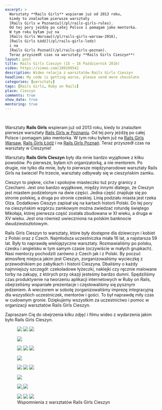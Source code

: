 ```yaml
---
excerpt: >
  Warsztaty **Rails Girls** wspieram już od 2013 roku,
  kiedy to znalazłam pierwsze warsztaty
  [Rails Girls w Poznaniu](/pl/rails-girls-rules).
  Od tej pory jeżdżę po całej Polsce i pomagam jako mentorka.
  W tym roku byłam już na
  [Rails Girls Warsaw](/pl/rails-girls-warsaw-2016),
  [Rails Girls Łódź](/pl/rails-girls-lodz)
  i na
  [Rails Girls Poznań](/pl/rails-girls-poznan).
  Teraz przyszedł czas na warsztaty **Rails Girls Cieszyn**!
layout: post
title: Rails Girls Cieszyn (15 – 16 Październik 2016)
video: https://vimeo.com/189199542
description: Wideo relacja z warsztatów Rails Girls Cieszyn
headline: My code is getting worse, please send more chocolate
categories: [warsztaty]
tags: [Rails Girls, Ruby on Rails]
place: Cieszyn
comments: true
show_date: true
mentoring: true
---
```


<br>

Warsztaty **Rails Girls** wspieram już od 2013 roku, kiedy to znalazłam pierwsze warsztaty [Rails Girls w Poznaniu]({{site.baseurl}}/rails-girls-rules "Rails Girls Poznań - Ja jako uczestniczka"). Od tej pory jeżdżę po całej Polsce i pomagam jako mentorka. W tym roku byłam już na [Rails Girls Warsaw]({{site.baseurl}}/rails-girls-warsaw-2016 "Rails Girls Warsaw - wideo relacja"), [Rails Girls Łódź]({{site.baseurl}}/rails-girls-lodz "Rails Girls Łódź - wideo relacja") i na [Rails Girls Poznań]({{site.baseurl}}/rails-girls-poznan "Rails Girls Poznań - wideo relacja"). Teraz przyszedł czas na warsztaty w Cieszynie!

Warsztaty **Rails Girls Cieszyn** były dla mnie bardzo wyjątkowe z kilku powodów. Po pierwsze, byłam ich organizatorką, a nie mentorem. Po drugie, nie tylko dla mnie, były to pierwsze międzynarodowe warsztaty Rails Girls na świecie! Po trzecie, warsztaty odbywały się w cieszyńskim zamku.

Cieszyn to piękne, ciche i spokojne miasteczko tuż przy granicy z Czechami. Jest ono bardzo wyjątkowe, między innymi dlatego, że Cieszyn jest miastem podzielonym na dwie części. Jedna część znajduje się po stronie polskiej, a druga po stronie czeskiej. Linią podziału miasta jest rzeka Olza. Dodatkowo Cieszyn zapisał się na kartach historii Polski. Do tej pory na cieszyńskim wzgórzu zamkowym można zwiedzać rotundę świętego Mikołaja, której pierwsza część została zbudowana w XI wieku, a druga w XV wieku. Jest ona również uwieczniona na polskim banknocie dwudziestozłotowym.

Rails Girls Cieszyn to warsztaty, które były dostępne dla dziewczyn i kobiet z Polski oraz z Czech. Najmłodsza uczestniczka miała 16 lat, a najstarsza 59 lat. Były to naprawdę wielojęzyczne warsztaty. Rozmawialiśmy po polsku, czesku i angielsku w tym samym czasie (oczywiście w małych grupkach). Nasi mentorzy pochodzili zarówno z Czech jak i z Polski. By poczuć atmosferę miejsca jakim jest Cieszyn, zorganizowaliśmy wycieczkę z przewodnikiem po zabytkach i historii Cieszyna. Dbaliśmy o każdy najmniejszy szczegół: czekoladowe łyżeczki, naklejki czy ręcznie malowane torby na zakupy, z których przy okazji jesteśmy bardzo dumni. Spędziliśmy czas produktywnie na tworzeniu aplikacji internetowych w Ruby on Rails, obejrzeliśmy wspaniałe prezentacje i częstowaliśmy się pysznym jedzeniem. A wieczorem w sobotę zorganizowaliśmy imprezę integracyjną dla wszystkich uczestniczek, mentorów i gości. To był naprawdę miły czas w cudownym gronie. Dziękujemy wszystkim za uczestnictwo i pomoc w organizacji warsztatów Rails Girls Cieszyn.

Zapraszam Cię do obejrzenia kilku zdjęć i filmu wideo z wydarzenia jakim było Rails Girls Cieszyn.

<figure class="third">
  <a href="{{ site.baseurl_root }}/images/rails-girls-cieszyn/city-tour.jpg"><img src="{{ site.baseurl_root }}/images/rails-girls-cieszyn/thumbs/city-tour.jpg"></a>
  <a href="{{ site.baseurl_root }}/images/rails-girls-cieszyn/city-tour-rotunda.jpg"><img src="{{ site.baseurl_root }}/images/rails-girls-cieszyn/thumbs/city-tour-rotunda.jpg"></a>
  <a href="{{ site.baseurl_root }}/images/rails-girls-cieszyn/city-tour-park-pokoju.jpg"><img src="{{ site.baseurl_root }}/images/rails-girls-cieszyn/thumbs/city-tour-park-pokoju.jpg"></a>
</figure>
<figure>
  <a href="{{ site.baseurl_root }}/images/rails-girls-cieszyn/registration.jpg"><img src="{{ site.baseurl_root }}/images/rails-girls-cieszyn/thumbs/registration.jpg"></a>
</figure>
<figure class="third">
  <a href="{{ site.baseurl_root }}/images/rails-girls-cieszyn/before-start.jpg"><img src="{{ site.baseurl_root }}/images/rails-girls-cieszyn/thumbs/before-start.jpg"></a>
  <a href="{{ site.baseurl_root }}/images/rails-girls-cieszyn/city-tour-uliczka-cieszynskich-kobiet.jpg"><img src="{{ site.baseurl_root }}/images/rails-girls-cieszyn/thumbs/city-tour-uliczka-cieszynskich-kobiet.jpg"></a>
  <a href="{{ site.baseurl_root }}/images/rails-girls-cieszyn/we-almost-starting.jpg"><img src="{{ site.baseurl_root }}/images/rails-girls-cieszyn/thumbs/we-almost-starting.jpg"></a>
</figure>
<figure>
  <a href="{{ site.baseurl_root }}/images/rails-girls-cieszyn/few-words-on-start.jpg"><img src="{{ site.baseurl_root }}/images/rails-girls-cieszyn/thumbs/few-words-on-start.jpg"></a>
</figure>
<figure class="third">
  <a href="{{ site.baseurl_root }}/images/rails-girls-cieszyn/chocolate-spoons.jpg"><img src="{{ site.baseurl_root }}/images/rails-girls-cieszyn/thumbs/chocolate-spoons.jpg"></a>
  <a href="{{ site.baseurl_root }}/images/rails-girls-cieszyn/rails-girls-coffee-cup.jpg"><img src="{{ site.baseurl_root }}/images/rails-girls-cieszyn/thumbs/rails-girls-coffee-cup.jpg"></a>
  <a href="{{ site.baseurl_root }}/images/rails-girls-cieszyn/stickers.jpg"><img src="{{ site.baseurl_root }}/images/rails-girls-cieszyn/thumbs/stickers.jpg"></a>
</figure>
<figure>
  <a href="{{ site.baseurl_root }}/images/rails-girls-cieszyn/sunday-hug.jpg"><img src="{{ site.baseurl_root }}/images/rails-girls-cieszyn/thumbs/sunday-hug.jpg"></a>
</figure>
<figure class="half">
  <a href="{{ site.baseurl_root }}/images/rails-girls-cieszyn/coding.jpg">
    <img src="{{ site.baseurl_root }}/images/rails-girls-cieszyn/thumbs/coding.jpg">
  </a>
  <a href="{{ site.baseurl_root }}/images/rails-girls-cieszyn/work-in-progress.jpg">
    <img src="{{ site.baseurl_root }}/images/rails-girls-cieszyn/thumbs/work-in-progress.jpg">
  </a>
</figure>
<figure class="third">
  <a href="{{ site.baseurl_root }}/images/rails-girls-cieszyn/middle-party-mentors.jpg"><img src="{{ site.baseurl_root }}/images/rails-girls-cieszyn/thumbs/middle-party-mentors.jpg"></a>
  <a href="{{ site.baseurl_root }}/images/rails-girls-cieszyn/middle-party-some-participants.jpg"><img src="{{ site.baseurl_root }}/images/rails-girls-cieszyn/thumbs/middle-party-some-participants.jpg"></a>
  <a href="{{ site.baseurl_root }}/images/rails-girls-cieszyn/middle-party-other-participants.jpg"><img src="{{ site.baseurl_root }}/images/rails-girls-cieszyn/thumbs/middle-party-other-participants.jpg"></a>
  <figcaption>Wspomnienia z warsztatów Rails Girls Cieszyn</figcaption>
</figure>
